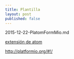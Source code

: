 ```yaml
---
title: Plantilla
layout: post
published: false
---
```

2015-12-22-PlatomFormMio.md

[extensión de atom](https://atom.io/packages/platomformio)

http://platformio.org/#!/ 
